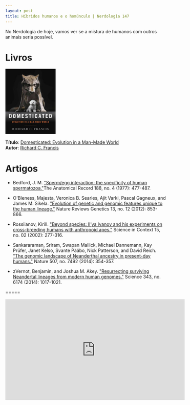 ```yaml
---
layout: post
title: Híbridos humanos e o homúnculo | Nerdologia 147
---
```


No Nerdologia de hoje, vamos ver se a mistura de humanos com outros animais seria possível.

Livros
=====

![Domesticated: Evolution in a Man-Made World](../images/domesticated.jpg)

**Título**: [Domesticated: Evolution in a Man-Made World](https://www.amazon.com/Domesticated-Evolution-Man-Made-Richard-Francis/dp/0393064603)<br>
**Autor**: [Richard C. Francis](http://www.richardcfrancis.com/)

Artigos
=====

- Bedford, J. M. ["Sperm/egg interaction: the specificity of human spermatozoa."](http://www.ncbi.nlm.nih.gov/pubmed/409311)The Anatomical Record 188, no. 4 (1977): 477-487.

- O'Bleness, Majesta, Veronica B. Searles, Ajit Varki, Pascal Gagneux, and James M. Sikela. ["Evolution of genetic and genomic features unique to the human lineage."](http://www.ncbi.nlm.nih.gov/pubmed/23154808) Nature Reviews Genetics 13, no. 12 (2012): 853-866.

- Rossiianov, Kirill. ["Beyond species: Il’ya Ivanov and his experiments on cross-breeding humans with anthropoid apes."](http://www.ncbi.nlm.nih.gov/pubmed/12467272) Science in Context 15, no. 02 (2002): 277-316.

- Sankararaman, Sriram, Swapan Mallick, Michael Dannemann, Kay Prüfer, Janet Kelso, Svante Pääbo, Nick Patterson, and David Reich. ["The genomic landscape of Neanderthal ancestry in present-day humans."](http://www.nature.com/nature/journal/v507/n7492/full/nature12961.html) Nature 507, no. 7492 (2014): 354-357.

- zVernot, Benjamin, and Joshua M. Akey. ["Resurrecting surviving Neandertal lineages from modern human genomes."](http://science.sciencemag.org/content/343/6174/1017) Science 343, no. 6174 (2014): 1017-1021.


=====

<iframe width="560" height="315" src="https://www.youtube.com/embed/5Kpe4Al_JIs" frameborder="0" allowfullscreen></iframe>

